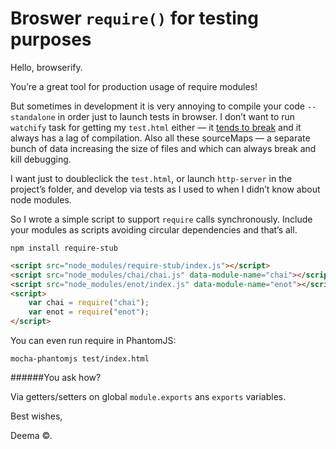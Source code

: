 # Broswer `require()` for testing purposes

Hello, browserify.


You’re a great tool for production usage of require modules! 

But sometimes in development it is very annoying to compile your code `--standalone` in order just to launch tests in browser. I don’t want to run `watchify` task for getting my `test.html` either — it [tends to break](https://github.com/substack/watchify/issues/83) and it always has a lag of compilation. Also all these sourceMaps — a separate bunch of data increasing the size of files and which can always break and kill debugging.

I want just to doubleclick the `test.html`, or launch `http-server` in the project’s folder, and develop via tests as I used to when I didn’t know about node modules.

So I wrote a simple script to support `require` calls synchronously. Include your modules as scripts avoiding circular dependencies and that’s all.


```shell
npm install require-stub
```

```html
<script src="node_modules/require-stub/index.js"></script>
<script src="node_modules/chai/chai.js" data-module-name="chai"></script>
<script src="node_modules/enot/index.js" data-module-name="enot"></script>
<script>
	var chai = require("chai");
	var enot = require("enot");
</script>
```

You can even run require in PhantomJS:

```
mocha-phantomjs test/index.html
```




######You ask how?

Via getters/setters on global `module.exports` ans `exports` variables.

Best wishes,

Deema ©.
